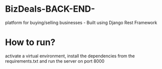 # BizDeals-BACK-END-
platform for buying/selling businesses - Built using Django Rest Framework

<h1> How to run? </h1>
<p>
  activate a virtual environment, install the dependencies from the requirements.txt and run the server on port 8000
  </p>
